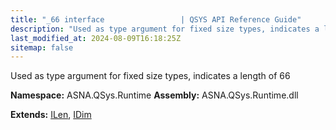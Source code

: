 ```yaml
---
title: "_66 interface                 | QSYS API Reference Guide"
description: "Used as type argument for fixed size types, indicates a length of 66  "
last_modified_at: 2024-08-09T16:18:25Z
sitemap: false
---
```


Used as type argument for fixed size types, indicates a length of 66 

**Namespace:** ASNA.QSys.Runtime
**Assembly:** ASNA.QSys.Runtime.dll

**Extends:** [ILen](/reference/runtime/qsys-runtime/i-len.html), [IDim](/reference/runtime/qsys-runtime/i-dim.html)
<br>
<br>
